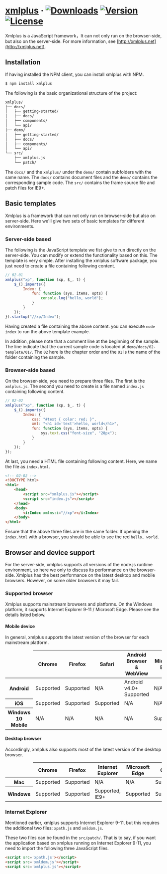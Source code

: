 # [xmlplus](http://xmlplus.net) &middot; <a href="https://www.npmjs.com/package/xmlplus"><img src="https://img.shields.io/npm/dt/xmlplus.svg" alt="Downloads"></a> <a href="https://www.npmjs.com/package/xmlplus"><img src="https://img.shields.io/npm/v/xmlplus.svg" alt="Version"></a> <a href="https://www.npmjs.com/package/xmlplus"><img src="https://img.shields.io/npm/l/xmlplus.svg" alt="License"></a>

Xmlplus is a JavaScript framework，It can not only run on the browser-side, but also on the server-side. For more information, see [http://xmlplus.net](http://xmlplus.net).

## Installation

If having installed the NPM client, you can install xmlplus with NPM.

```bash
$ npm install xmlplus
```

The following is the basic organizational structure of the project:

```bash
xmlplus/
├── docs/
│   ├── getting-started/
│   ├── docs/
│   ├── components/
│   └── api/
├── demo/
│   ├── getting-started/
│   ├── docs/
│   ├── components/
│   └── api/
└── src/
    ├── xmlplus.js
    └── patch/
```

The `docs/` and the `xmlplus/` under the `demo/` contain subfolders with the same name.  The `docs/` contains document files and the `demo/` contains the corresponding sample code. The `src/` contains the frame source file and patch files for IE9+.

## Basic templates

Xmlplus is a framework that can not only run on browser-side but also on server-side. Here we'll give two sets of basic templates for different environments.

### Server-side based

The following is the JavaScript template we fist give to run directly on the server-side. You can modify or extend the functionality based on this. The template is very simple. After installing the xmlplus software package, you just need to create a file containing following content.

```js
// 02-01
xmlplus("xp", function (xp, $_, t) {
    $_().imports({
        Index: {
            fun: function (sys, items, opts) {
                console.log("hello, world");
            }
        }
    });
}).startup("//xp/Index");
```

Having created a file containing the above content. you can execute `node index` to run the above template example.

In addition, please note that a comment line at the beginning of the sample. The line indicate that the current sample code is located at `demo/docs/02-templete/01/`. The `02` here is the chapter order and the `01` is the name of the folder containing the sample.

### Browser-side based

On the browser-side, you need to prepare three files. The first is the `xmlplus.js`. The second you need to create is a file named `index.js` containing following content.

```js
// 02-02
xmlplus("xp", function (xp, $_, t) {
    $_().imports({
        Index: {
            css: "#text { color: red; }",
            xml: "<h1 id='text'>hello, world</h1>",
            fun: function (sys, items, opts) {
                sys.text.css("font-size", "28px");
            }
        }
    });
});
```

At last, you need a HTML file containing following content. Here, we name the file as `index.html`.

```html
<!-- 02-02 -->
<!DOCTYPE html>
<html>
    <head>
        <script src="xmlplus.js"></script>
        <script src="index.js"></script>
    </head>
    <body>
        <i:Index xmlns:i="//xp"></i:Index>
    </body>
</html>
```

Ensure that the above three files are in the same folder. If opening the `index.html` with a browser, you should be able to see the red `hello, world`.

## Browser and device support

For the server-side, xmlplus supports all versions of the node.js runtime environment, so here we only to discuss its performance on the browser-side. Xmlplus has the best performance on the latest desktop and mobile browsers. However, on some older browsers it may fail.

### Supported browser

Xmlplus supports mainstream browsers and platforms. On the Windows platform, it supports Internet Explorer 9-11 / Microsoft Edge. Please see the details listed below.

#### Mobile device

In general, xmlplus supports the latest version of the browser for each mainstream platform.

<div class="table-responsive">
<table class="table table-bordered table-striped">
  <thead>
    <tr>
      <td></td>
      <th>Chrome</th>
      <th>Firefox</th>
      <th>Safari</th>
      <th>Android Browser &amp; WebView</th>
      <th>Microsoft Edge</th>
    </tr>
  </thead>
  <tbody>
    <tr>
      <th scope="row">Android</th>
      <td class="text-success">Supported</td>
      <td class="text-success">Supported</td>
      <td class="text-muted">N/A</td>
      <td class="text-success">Android v4.0+ Supported</td>
      <td class="text-muted">N/A</td>
    </tr>
    <tr>
      <th scope="row">iOS</th>
      <td class="text-success">Supported</td>
      <td class="text-success">Supported</td>
      <td class="text-success">Supported</td>
      <td class="text-muted">N/A</td>
      <td class="text-muted">N/A</td>
    </tr>
    <tr>
      <th scope="row">Windows 10 Mobile</th>
      <td class="text-muted">N/A</td>
      <td class="text-muted">N/A</td>
      <td class="text-muted">N/A</td>
      <td class="text-muted">N/A</td>
      <td class="text-success">Supported</td>
    </tr>
  </tbody>
</table>
</div>

#### Desktop browser

Accordingly, xmlplus also supports most of the latest version of the desktop browser.

<div class="table-responsive">
<table class="table table-bordered table-striped">
  <thead>
    <tr>
      <td></td>
      <th>Chrome</th>
      <th>Firefox</th>
      <th>Internet Explorer</th>
      <th>Microsoft Edge</th>
      <th>Opera</th>
      <th>Safari</th>
    </tr>
  </thead>
  <tbody>
    <tr>
      <th scope="row">Mac</th>
      <td class="text-success">Supported</td>
      <td class="text-success">Supported</td>
      <td class="text-muted">N/A</td>
      <td class="text-muted">N/A</td>
      <td class="text-success">Supported</td>
      <td class="text-success">Supported</td>
    </tr>
    <tr>
      <th scope="row">Windows</th>
      <td class="text-success">Supported</td>
      <td class="text-success">Supported</td>
      <td class="text-success">Supported, IE9+</td>
      <td class="text-success">Supported</td>
      <td class="text-success">Supported</td>
      <td class="text-danger">Not supported</td>
    </tr>
  </tbody>
</table>
</div>

### Internet Explorer

Mentioned earlier, xmlplus supports Internet Explorer 9-11, but this requires the additional two files: `xpath.js` and `xmldom.js`.

These two files can be found in the `src/patch/`. That is to say, if you want the application based on xmlplus running on Internet Explorer 9-11, you need to import the following three JavaScript files.

```html
<script src='xpath.js'></script>
<script src='xmldom.js'></script>
<script src='xmlplus.js'></script>
```